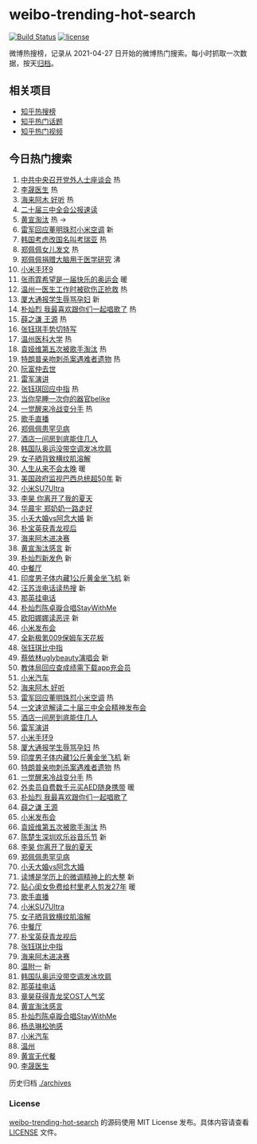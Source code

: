 # weibo-trending-hot-search

[![Build Status](https://github.com/justjavac/weibo-trending-hot-search/workflows/ci/badge.svg?branch=master)](https://github.com/justjavac/weibo-trending-hot-search/actions)
[![license](https://img.shields.io/github/license/justjavac/weibo-trending-hot-search)](https://github.com/justjavac/weibo-trending-hot-search/blob/master/LICENSE)

微博热搜榜，记录从 2021-04-27
日开始的微博热门搜索。每小时抓取一次数据，按天[归档](./archives)。

## 相关项目

- [知乎热搜榜](https://github.com/justjavac/zhihu-trending-top-search)
- [知乎热门话题](https://github.com/justjavac/zhihu-trending-hot-questions)
- [知乎热门视频](https://github.com/justjavac/zhihu-trending-hot-video)

## 今日热门搜索

<!-- BEGIN -->
<!-- 最后更新时间 Sat Jul 20 2024 01:14:25 GMT+0800 (China Standard Time) -->

1. [中共中央召开党外人士座谈会](https://s.weibo.com//weibo?q=%23%E4%B8%AD%E5%85%B1%E4%B8%AD%E5%A4%AE%E5%8F%AC%E5%BC%80%E5%85%9A%E5%A4%96%E4%BA%BA%E5%A3%AB%E5%BA%A7%E8%B0%88%E4%BC%9A%23&Refer=new_time)
   热
1. [李晟医生](https://s.weibo.com//weibo?q=%E6%9D%8E%E6%99%9F%E5%8C%BB%E7%94%9F&t=31&band_rank=1&Refer=top)
   热
1. [海来阿木 好听](https://s.weibo.com//weibo?q=%E6%B5%B7%E6%9D%A5%E9%98%BF%E6%9C%A8%20%E5%A5%BD%E5%90%AC&t=31&band_rank=2&Refer=top)
   热
1. [二十届三中全会公报速读](https://s.weibo.com//weibo?q=%23%E4%BA%8C%E5%8D%81%E5%B1%8A%E4%B8%89%E4%B8%AD%E5%85%A8%E4%BC%9A%E5%85%AC%E6%8A%A5%E9%80%9F%E8%AF%BB%23&t=31&band_rank=3&Refer=top)
1. [黄宣淘汰](https://s.weibo.com//weibo?q=%E9%BB%84%E5%AE%A3%E6%B7%98%E6%B1%B0&t=31&band_rank=4&Refer=top)
   热 ->
1. [雷军回应董明珠怼小米空调](https://s.weibo.com//weibo?q=%23%E9%9B%B7%E5%86%9B%E5%9B%9E%E5%BA%94%E8%91%A3%E6%98%8E%E7%8F%A0%E6%80%BC%E5%B0%8F%E7%B1%B3%E7%A9%BA%E8%B0%83%23&t=31&band_rank=5&Refer=top)
   新
1. [韩国考虑改国名叫考瑞亚](https://s.weibo.com//weibo?q=%23%E9%9F%A9%E5%9B%BD%E8%80%83%E8%99%91%E6%94%B9%E5%9B%BD%E5%90%8D%E5%8F%AB%E8%80%83%E7%91%9E%E4%BA%9A%23&t=31&band_rank=6&Refer=top)
   热
1. [郑佩佩女儿发文](https://s.weibo.com//weibo?q=%23%E9%83%91%E4%BD%A9%E4%BD%A9%E5%A5%B3%E5%84%BF%E5%8F%91%E6%96%87%23&t=31&band_rank=7&Refer=top)
   热
1. [郑佩佩捐赠大脑用于医学研究](https://s.weibo.com//weibo?q=%23%E9%83%91%E4%BD%A9%E4%BD%A9%E6%8D%90%E8%B5%A0%E5%A4%A7%E8%84%91%E7%94%A8%E4%BA%8E%E5%8C%BB%E5%AD%A6%E7%A0%94%E7%A9%B6%23&t=31&band_rank=8&Refer=top)
   沸
1. [小米手环9](https://s.weibo.com//weibo?q=%E5%B0%8F%E7%B1%B3%E6%89%8B%E7%8E%AF9&t=31&band_rank=9&Refer=top)
1. [张雨霏希望是一届快乐的奥运会](https://s.weibo.com//weibo?q=%23%E5%BC%A0%E9%9B%A8%E9%9C%8F%E5%B8%8C%E6%9C%9B%E6%98%AF%E4%B8%80%E5%B1%8A%E5%BF%AB%E4%B9%90%E7%9A%84%E5%A5%A5%E8%BF%90%E4%BC%9A%23&t=31&band_rank=10&Refer=top)
   暖
1. [温州一医生工作时被砍伤正抢救](https://s.weibo.com//weibo?q=%23%E6%B8%A9%E5%B7%9E%E4%B8%80%E5%8C%BB%E7%94%9F%E5%B7%A5%E4%BD%9C%E6%97%B6%E8%A2%AB%E7%A0%8D%E4%BC%A4%E6%AD%A3%E6%8A%A2%E6%95%91%23&t=31&band_rank=11&Refer=top)
   热
1. [厦大通报学生辱骂孕妇](https://s.weibo.com//weibo?q=%23%E5%8E%A6%E5%A4%A7%E9%80%9A%E6%8A%A5%E5%AD%A6%E7%94%9F%E8%BE%B1%E9%AA%82%E5%AD%95%E5%A6%87%23&t=31&band_rank=12&Refer=top)
   新
1. [朴灿烈 我最喜欢跟你们一起唱歌了](https://s.weibo.com//weibo?q=%E6%9C%B4%E7%81%BF%E7%83%88%20%E6%88%91%E6%9C%80%E5%96%9C%E6%AC%A2%E8%B7%9F%E4%BD%A0%E4%BB%AC%E4%B8%80%E8%B5%B7%E5%94%B1%E6%AD%8C%E4%BA%86&t=31&band_rank=13&Refer=top)
   热
1. [薛之谦 王源](https://s.weibo.com//weibo?q=%E8%96%9B%E4%B9%8B%E8%B0%A6%20%E7%8E%8B%E6%BA%90&t=31&band_rank=14&Refer=top)
   热
1. [张钰琪手势切特写](https://s.weibo.com//weibo?q=%E5%BC%A0%E9%92%B0%E7%90%AA%E6%89%8B%E5%8A%BF%E5%88%87%E7%89%B9%E5%86%99&t=31&band_rank=15&Refer=top)
1. [温州医科大学](https://s.weibo.com//weibo?q=%E6%B8%A9%E5%B7%9E%E5%8C%BB%E7%A7%91%E5%A4%A7%E5%AD%A6&t=31&band_rank=16&Refer=top)
   热
1. [袁娅维第五次被歌手淘汰](https://s.weibo.com//weibo?q=%23%E8%A2%81%E5%A8%85%E7%BB%B4%E7%AC%AC%E4%BA%94%E6%AC%A1%E8%A2%AB%E6%AD%8C%E6%89%8B%E6%B7%98%E6%B1%B0%23&t=31&band_rank=17&Refer=top)
   热
1. [特朗普亲吻刺杀案遇难者遗物](https://s.weibo.com//weibo?q=%23%E7%89%B9%E6%9C%97%E6%99%AE%E4%BA%B2%E5%90%BB%E5%88%BA%E6%9D%80%E6%A1%88%E9%81%87%E9%9A%BE%E8%80%85%E9%81%97%E7%89%A9%23&t=31&band_rank=18&Refer=top)
   热
1. [阮富仲去世](https://s.weibo.com//weibo?q=%23%E9%98%AE%E5%AF%8C%E4%BB%B2%E5%8E%BB%E4%B8%96%23&t=31&band_rank=19&Refer=top)
1. [雷军演讲](https://s.weibo.com//weibo?q=%E9%9B%B7%E5%86%9B%E6%BC%94%E8%AE%B2&t=31&band_rank=20&Refer=top)
1. [张钰琪回应中指](https://s.weibo.com//weibo?q=%E5%BC%A0%E9%92%B0%E7%90%AA%E5%9B%9E%E5%BA%94%E4%B8%AD%E6%8C%87&t=31&band_rank=21&Refer=top)
   热
1. [当你早睡一次你的器官belike](https://s.weibo.com//weibo?q=%23%E5%BD%93%E4%BD%A0%E6%97%A9%E7%9D%A1%E4%B8%80%E6%AC%A1%E4%BD%A0%E7%9A%84%E5%99%A8%E5%AE%98belike%23&t=31&band_rank=22&Refer=top)
1. [一觉醒来冷战变分手](https://s.weibo.com//weibo?q=%23%E4%B8%80%E8%A7%89%E9%86%92%E6%9D%A5%E5%86%B7%E6%88%98%E5%8F%98%E5%88%86%E6%89%8B%23&t=31&band_rank=23&Refer=top)
   热
1. [歌手直播](https://s.weibo.com//weibo?q=%E6%AD%8C%E6%89%8B%E7%9B%B4%E6%92%AD&t=31&band_rank=24&Refer=top)
1. [郑佩佩患罕见病](https://s.weibo.com//weibo?q=%23%E9%83%91%E4%BD%A9%E4%BD%A9%E6%82%A3%E7%BD%95%E8%A7%81%E7%97%85%23&t=31&band_rank=25&Refer=top)
1. [酒店一间房到底能住几人](https://s.weibo.com//weibo?q=%23%E9%85%92%E5%BA%97%E4%B8%80%E9%97%B4%E6%88%BF%E5%88%B0%E5%BA%95%E8%83%BD%E4%BD%8F%E5%87%A0%E4%BA%BA%23&t=31&band_rank=26&Refer=top)
1. [韩国队奥运没带空调发冰坎肩](https://s.weibo.com//weibo?q=%23%E9%9F%A9%E5%9B%BD%E9%98%9F%E5%A5%A5%E8%BF%90%E6%B2%A1%E5%B8%A6%E7%A9%BA%E8%B0%83%E5%8F%91%E5%86%B0%E5%9D%8E%E8%82%A9%23&t=31&band_rank=27&Refer=top)
1. [女子晒背致横纹肌溶解](https://s.weibo.com//weibo?q=%23%E5%A5%B3%E5%AD%90%E6%99%92%E8%83%8C%E8%87%B4%E6%A8%AA%E7%BA%B9%E8%82%8C%E6%BA%B6%E8%A7%A3%23&t=31&band_rank=28&Refer=top)
1. [人生从来不会太晚](https://s.weibo.com//weibo?q=%23%E4%BA%BA%E7%94%9F%E4%BB%8E%E6%9D%A5%E4%B8%8D%E4%BC%9A%E5%A4%AA%E6%99%9A%23&t=31&band_rank=29&Refer=top)
   暖
1. [美国政府监视巴西总统超50年](https://s.weibo.com//weibo?q=%23%E7%BE%8E%E5%9B%BD%E6%94%BF%E5%BA%9C%E7%9B%91%E8%A7%86%E5%B7%B4%E8%A5%BF%E6%80%BB%E7%BB%9F%E8%B6%8550%E5%B9%B4%23&t=31&band_rank=30&Refer=top)
   新
1. [小米SU7Ultra](https://s.weibo.com//weibo?q=%E5%B0%8F%E7%B1%B3SU7Ultra&t=31&band_rank=31&Refer=top)
1. [李昊 你离开了我的夏天](https://s.weibo.com//weibo?q=%E6%9D%8E%E6%98%8A%20%E4%BD%A0%E7%A6%BB%E5%BC%80%E4%BA%86%E6%88%91%E7%9A%84%E5%A4%8F%E5%A4%A9&t=31&band_rank=32&Refer=top)
1. [华晨宇 郑奶奶一路走好](https://s.weibo.com//weibo?q=%E5%8D%8E%E6%99%A8%E5%AE%87%20%E9%83%91%E5%A5%B6%E5%A5%B6%E4%B8%80%E8%B7%AF%E8%B5%B0%E5%A5%BD&t=31&band_rank=33&Refer=top)
1. [小夭大婚vs阿念大婚](https://s.weibo.com//weibo?q=%23%E5%B0%8F%E5%A4%AD%E5%A4%A7%E5%A9%9Avs%E9%98%BF%E5%BF%B5%E5%A4%A7%E5%A9%9A%23&t=31&band_rank=34&Refer=top)
   新
1. [朴宝英获青龙视后](https://s.weibo.com//weibo?q=%23%E6%9C%B4%E5%AE%9D%E8%8B%B1%E8%8E%B7%E9%9D%92%E9%BE%99%E8%A7%86%E5%90%8E%23&t=31&band_rank=35&Refer=top)
1. [海来阿木进决赛](https://s.weibo.com//weibo?q=%23%E6%B5%B7%E6%9D%A5%E9%98%BF%E6%9C%A8%E8%BF%9B%E5%86%B3%E8%B5%9B%23&t=31&band_rank=36&Refer=top)
1. [黄宣淘汰感言](https://s.weibo.com//weibo?q=%23%E9%BB%84%E5%AE%A3%E6%B7%98%E6%B1%B0%E6%84%9F%E8%A8%80%23&t=31&band_rank=37&Refer=top)
   新
1. [朴灿烈新发色](https://s.weibo.com//weibo?q=%E6%9C%B4%E7%81%BF%E7%83%88%E6%96%B0%E5%8F%91%E8%89%B2&t=31&band_rank=38&Refer=top)
   新
1. [中餐厅](https://s.weibo.com//weibo?q=%E4%B8%AD%E9%A4%90%E5%8E%85&t=31&band_rank=39&Refer=top)
1. [印度男子体内藏1公斤黄金坐飞机](https://s.weibo.com//weibo?q=%23%E5%8D%B0%E5%BA%A6%E7%94%B7%E5%AD%90%E4%BD%93%E5%86%85%E8%97%8F1%E5%85%AC%E6%96%A4%E9%BB%84%E9%87%91%E5%9D%90%E9%A3%9E%E6%9C%BA%23&t=31&band_rank=40&Refer=top)
   新
1. [汪苏泷电话读热搜](https://s.weibo.com//weibo?q=%23%E6%B1%AA%E8%8B%8F%E6%B3%B7%E7%94%B5%E8%AF%9D%E8%AF%BB%E7%83%AD%E6%90%9C%23&t=31&band_rank=41&Refer=top)
   新
1. [那英挂电话](https://s.weibo.com//weibo?q=%23%E9%82%A3%E8%8B%B1%E6%8C%82%E7%94%B5%E8%AF%9D%23&t=31&band_rank=42&Refer=top)
1. [朴灿烈陈卓璇合唱StayWithMe](https://s.weibo.com//weibo?q=%23%E6%9C%B4%E7%81%BF%E7%83%88%E9%99%88%E5%8D%93%E7%92%87%E5%90%88%E5%94%B1StayWithMe%23&t=31&band_rank=43&Refer=top)
1. [欧阳娜娜读恶评](https://s.weibo.com//weibo?q=%23%E6%AC%A7%E9%98%B3%E5%A8%9C%E5%A8%9C%E8%AF%BB%E6%81%B6%E8%AF%84%23&t=31&band_rank=44&Refer=top)
   新
1. [小米发布会](https://s.weibo.com//weibo?q=%E5%B0%8F%E7%B1%B3%E5%8F%91%E5%B8%83%E4%BC%9A&t=31&band_rank=45&Refer=top)
1. [全新极氪009保姆车天花板](https://s.weibo.com//weibo?q=%23%E5%85%A8%E6%96%B0%E6%9E%81%E6%B0%AA009%E4%BF%9D%E5%A7%86%E8%BD%A6%E5%A4%A9%E8%8A%B1%E6%9D%BF%23&t=31&band_rank=46&Refer=top)
1. [张钰琪比中指](https://s.weibo.com//weibo?q=%E5%BC%A0%E9%92%B0%E7%90%AA%E6%AF%94%E4%B8%AD%E6%8C%87&t=31&band_rank=47&Refer=top)
1. [蔡依林uglybeauty演唱会](https://s.weibo.com//weibo?q=%E8%94%A1%E4%BE%9D%E6%9E%97uglybeauty%E6%BC%94%E5%94%B1%E4%BC%9A&t=31&band_rank=48&Refer=top)
   新
1. [教体局回应查成绩需下载app充会员](https://s.weibo.com//weibo?q=%23%E6%95%99%E4%BD%93%E5%B1%80%E5%9B%9E%E5%BA%94%E6%9F%A5%E6%88%90%E7%BB%A9%E9%9C%80%E4%B8%8B%E8%BD%BDapp%E5%85%85%E4%BC%9A%E5%91%98%23&t=31&band_rank=49&Refer=top)
1. [小米汽车](https://s.weibo.com//weibo?q=%E5%B0%8F%E7%B1%B3%E6%B1%BD%E8%BD%A6&t=31&band_rank=50&Refer=top)
1. [海来阿木 好听](https://s.weibo.com//weibo?q=%E6%B5%B7%E6%9D%A5%E9%98%BF%E6%9C%A8%20%E5%A5%BD%E5%90%AC&t=31&band_rank=1&Refer=top)
1. [雷军回应董明珠怼小米空调](https://s.weibo.com//weibo?q=%23%E9%9B%B7%E5%86%9B%E5%9B%9E%E5%BA%94%E8%91%A3%E6%98%8E%E7%8F%A0%E6%80%BC%E5%B0%8F%E7%B1%B3%E7%A9%BA%E8%B0%83%23&t=31&band_rank=2&Refer=top)
   热
1. [一文速览解读二十届三中全会精神发布会](https://s.weibo.com//weibo?q=%23%E4%B8%80%E6%96%87%E9%80%9F%E8%A7%88%E8%A7%A3%E8%AF%BB%E4%BA%8C%E5%8D%81%E5%B1%8A%E4%B8%89%E4%B8%AD%E5%85%A8%E4%BC%9A%E7%B2%BE%E7%A5%9E%E5%8F%91%E5%B8%83%E4%BC%9A%23&t=31&band_rank=3&Refer=top)
1. [酒店一间房到底能住几人](https://s.weibo.com//weibo?q=%23%E9%85%92%E5%BA%97%E4%B8%80%E9%97%B4%E6%88%BF%E5%88%B0%E5%BA%95%E8%83%BD%E4%BD%8F%E5%87%A0%E4%BA%BA%23&t=31&band_rank=5&Refer=top)
1. [雷军演讲](https://s.weibo.com//weibo?q=%E9%9B%B7%E5%86%9B%E6%BC%94%E8%AE%B2&t=31&band_rank=9&Refer=top)
1. [小米手环9](https://s.weibo.com//weibo?q=%E5%B0%8F%E7%B1%B3%E6%89%8B%E7%8E%AF9&t=31&band_rank=10&Refer=top)
1. [厦大通报学生辱骂孕妇](https://s.weibo.com//weibo?q=%23%E5%8E%A6%E5%A4%A7%E9%80%9A%E6%8A%A5%E5%AD%A6%E7%94%9F%E8%BE%B1%E9%AA%82%E5%AD%95%E5%A6%87%23&t=31&band_rank=11&Refer=top)
   热
1. [印度男子体内藏1公斤黄金坐飞机](https://s.weibo.com//weibo?q=%23%E5%8D%B0%E5%BA%A6%E7%94%B7%E5%AD%90%E4%BD%93%E5%86%85%E8%97%8F1%E5%85%AC%E6%96%A4%E9%BB%84%E9%87%91%E5%9D%90%E9%A3%9E%E6%9C%BA%23&t=31&band_rank=12&Refer=top)
   新
1. [特朗普亲吻刺杀案遇难者遗物](https://s.weibo.com//weibo?q=%23%E7%89%B9%E6%9C%97%E6%99%AE%E4%BA%B2%E5%90%BB%E5%88%BA%E6%9D%80%E6%A1%88%E9%81%87%E9%9A%BE%E8%80%85%E9%81%97%E7%89%A9%23&t=31&band_rank=13&Refer=top)
   热
1. [一觉醒来冷战变分手](https://s.weibo.com//weibo?q=%23%E4%B8%80%E8%A7%89%E9%86%92%E6%9D%A5%E5%86%B7%E6%88%98%E5%8F%98%E5%88%86%E6%89%8B%23&t=31&band_rank=14&Refer=top)
   热
1. [外卖员自费数千元买AED随身携带](https://s.weibo.com//weibo?q=%23%E5%A4%96%E5%8D%96%E5%91%98%E8%87%AA%E8%B4%B9%E6%95%B0%E5%8D%83%E5%85%83%E4%B9%B0AED%E9%9A%8F%E8%BA%AB%E6%90%BA%E5%B8%A6%23&t=31&band_rank=16&Refer=top)
   暖
1. [朴灿烈 我最喜欢跟你们一起唱歌了](https://s.weibo.com//weibo?q=%E6%9C%B4%E7%81%BF%E7%83%88%20%E6%88%91%E6%9C%80%E5%96%9C%E6%AC%A2%E8%B7%9F%E4%BD%A0%E4%BB%AC%E4%B8%80%E8%B5%B7%E5%94%B1%E6%AD%8C%E4%BA%86&t=31&band_rank=17&Refer=top)
1. [薛之谦 王源](https://s.weibo.com//weibo?q=%E8%96%9B%E4%B9%8B%E8%B0%A6%20%E7%8E%8B%E6%BA%90&t=31&band_rank=18&Refer=top)
1. [小米发布会](https://s.weibo.com//weibo?q=%E5%B0%8F%E7%B1%B3%E5%8F%91%E5%B8%83%E4%BC%9A&t=31&band_rank=20&Refer=top)
1. [袁娅维第五次被歌手淘汰](https://s.weibo.com//weibo?q=%23%E8%A2%81%E5%A8%85%E7%BB%B4%E7%AC%AC%E4%BA%94%E6%AC%A1%E8%A2%AB%E6%AD%8C%E6%89%8B%E6%B7%98%E6%B1%B0%23&t=31&band_rank=23&Refer=top)
   热
1. [陈楚生深圳欢乐谷音乐节](https://s.weibo.com//weibo?q=%E9%99%88%E6%A5%9A%E7%94%9F%E6%B7%B1%E5%9C%B3%E6%AC%A2%E4%B9%90%E8%B0%B7%E9%9F%B3%E4%B9%90%E8%8A%82&t=31&band_rank=24&Refer=top)
   新
1. [李昊 你离开了我的夏天](https://s.weibo.com//weibo?q=%E6%9D%8E%E6%98%8A%20%E4%BD%A0%E7%A6%BB%E5%BC%80%E4%BA%86%E6%88%91%E7%9A%84%E5%A4%8F%E5%A4%A9&t=31&band_rank=25&Refer=top)
1. [郑佩佩患罕见病](https://s.weibo.com//weibo?q=%23%E9%83%91%E4%BD%A9%E4%BD%A9%E6%82%A3%E7%BD%95%E8%A7%81%E7%97%85%23&t=31&band_rank=26&Refer=top)
1. [小夭大婚vs阿念大婚](https://s.weibo.com//weibo?q=%23%E5%B0%8F%E5%A4%AD%E5%A4%A7%E5%A9%9Avs%E9%98%BF%E5%BF%B5%E5%A4%A7%E5%A9%9A%23&t=31&band_rank=27&Refer=top)
1. [读博是学历上的微调精神上的大整](https://s.weibo.com//weibo?q=%23%E8%AF%BB%E5%8D%9A%E6%98%AF%E5%AD%A6%E5%8E%86%E4%B8%8A%E7%9A%84%E5%BE%AE%E8%B0%83%E7%B2%BE%E7%A5%9E%E4%B8%8A%E7%9A%84%E5%A4%A7%E6%95%B4%23&t=31&band_rank=28&Refer=top)
   新
1. [贴心闺女免费给村里老人剪发27年](https://s.weibo.com//weibo?q=%23%E8%B4%B4%E5%BF%83%E9%97%BA%E5%A5%B3%E5%85%8D%E8%B4%B9%E7%BB%99%E6%9D%91%E9%87%8C%E8%80%81%E4%BA%BA%E5%89%AA%E5%8F%9127%E5%B9%B4%23&t=31&band_rank=30&Refer=top)
   暖
1. [歌手直播](https://s.weibo.com//weibo?q=%E6%AD%8C%E6%89%8B%E7%9B%B4%E6%92%AD&t=31&band_rank=31&Refer=top)
1. [小米SU7Ultra](https://s.weibo.com//weibo?q=%E5%B0%8F%E7%B1%B3SU7Ultra&t=31&band_rank=32&Refer=top)
1. [女子晒背致横纹肌溶解](https://s.weibo.com//weibo?q=%23%E5%A5%B3%E5%AD%90%E6%99%92%E8%83%8C%E8%87%B4%E6%A8%AA%E7%BA%B9%E8%82%8C%E6%BA%B6%E8%A7%A3%23&t=31&band_rank=34&Refer=top)
1. [中餐厅](https://s.weibo.com//weibo?q=%E4%B8%AD%E9%A4%90%E5%8E%85&t=31&band_rank=35&Refer=top)
1. [朴宝英获青龙视后](https://s.weibo.com//weibo?q=%23%E6%9C%B4%E5%AE%9D%E8%8B%B1%E8%8E%B7%E9%9D%92%E9%BE%99%E8%A7%86%E5%90%8E%23&t=31&band_rank=36&Refer=top)
1. [张钰琪比中指](https://s.weibo.com//weibo?q=%E5%BC%A0%E9%92%B0%E7%90%AA%E6%AF%94%E4%B8%AD%E6%8C%87&t=31&band_rank=37&Refer=top)
1. [海来阿木进决赛](https://s.weibo.com//weibo?q=%23%E6%B5%B7%E6%9D%A5%E9%98%BF%E6%9C%A8%E8%BF%9B%E5%86%B3%E8%B5%9B%23&t=31&band_rank=38&Refer=top)
1. [温附一](https://s.weibo.com//weibo?q=%E6%B8%A9%E9%99%84%E4%B8%80&t=31&band_rank=39&Refer=top)
   新
1. [韩国队奥运没带空调发冰坎肩](https://s.weibo.com//weibo?q=%23%E9%9F%A9%E5%9B%BD%E9%98%9F%E5%A5%A5%E8%BF%90%E6%B2%A1%E5%B8%A6%E7%A9%BA%E8%B0%83%E5%8F%91%E5%86%B0%E5%9D%8E%E8%82%A9%23&t=31&band_rank=40&Refer=top)
1. [那英挂电话](https://s.weibo.com//weibo?q=%23%E9%82%A3%E8%8B%B1%E6%8C%82%E7%94%B5%E8%AF%9D%23&t=31&band_rank=41&Refer=top)
1. [章昊获得青龙奖OST人气奖](https://s.weibo.com//weibo?q=%E7%AB%A0%E6%98%8A%E8%8E%B7%E5%BE%97%E9%9D%92%E9%BE%99%E5%A5%96OST%E4%BA%BA%E6%B0%94%E5%A5%96&t=31&band_rank=42&Refer=top)
1. [黄宣淘汰感言](https://s.weibo.com//weibo?q=%23%E9%BB%84%E5%AE%A3%E6%B7%98%E6%B1%B0%E6%84%9F%E8%A8%80%23&t=31&band_rank=43&Refer=top)
1. [朴灿烈陈卓璇合唱StayWithMe](https://s.weibo.com//weibo?q=%23%E6%9C%B4%E7%81%BF%E7%83%88%E9%99%88%E5%8D%93%E7%92%87%E5%90%88%E5%94%B1StayWithMe%23&t=31&band_rank=44&Refer=top)
1. [杨丞琳松弛感](https://s.weibo.com//weibo?q=%23%E6%9D%A8%E4%B8%9E%E7%90%B3%E6%9D%BE%E5%BC%9B%E6%84%9F%23&t=31&band_rank=45&Refer=top)
1. [小米汽车](https://s.weibo.com//weibo?q=%E5%B0%8F%E7%B1%B3%E6%B1%BD%E8%BD%A6&t=31&band_rank=46&Refer=top)
1. [温州](https://s.weibo.com//weibo?q=%E6%B8%A9%E5%B7%9E&t=31&band_rank=47&Refer=top)
1. [黄宣无代餐](https://s.weibo.com//weibo?q=%E9%BB%84%E5%AE%A3%E6%97%A0%E4%BB%A3%E9%A4%90&t=31&band_rank=48&Refer=top)
1. [李晟医生](https://s.weibo.com//weibo?q=%E6%9D%8E%E6%99%9F%E5%8C%BB%E7%94%9F&t=31&band_rank=50&Refer=top)

<!-- END -->

历史归档 [./archives](./archives)

### License

[weibo-trending-hot-search](https://github.com/justjavac/weibo-trending-hot-search)
的源码使用 MIT License 发布。具体内容请查看 [LICENSE](./LICENSE) 文件。

